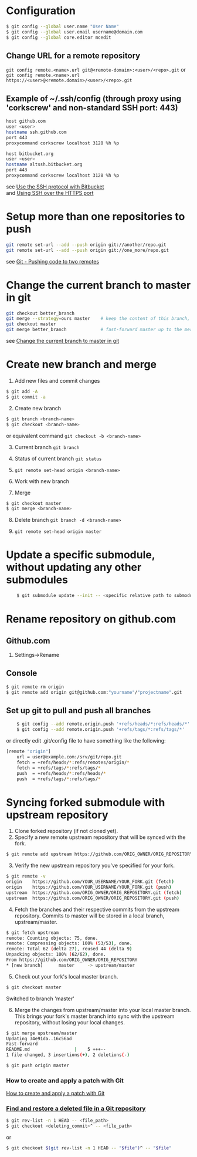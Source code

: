 # Configuration
```bash
$ git config --global user.name "User Name"  
$ git config --global user.email username@domain.com  
$ git config --global core.editor mcedit  
```
## Change URL for a remote repository
`git config remote.<name>.url git@<remote-domain>:<user>/<repo>.git`
or
`git config remote.<name>.url https://<user>@<remote.domain>/<user>/<repo>.git`

## Example of ~/.ssh/config (through proxy using 'corkscrew' and non-standard SSH port: 443)
```bash
host github.com
user <user>
hostname ssh.github.com
port 443
proxycommand corkscrew localhost 3128 %h %p

host bitbucket.org
user <user>
hostname altssh.bitbucket.org
port 443
proxycommand corkscrew localhost 3128 %h %p
```

see [Use the SSH protocol with Bitbucket](https://confluence.atlassian.com/display/BITBUCKET/Use+the+SSH+protocol+with+Bitbucket)  
and [Using SSH over the HTTPS port](https://help.github.com/articles/using-ssh-over-the-https-port)

# Setup more than one repositories to push
```bash
git remote set-url --add --push origin git://another/repo.git
git remote set-url --add --push origin git://one_more/repo.git
```
see [Git - Pushing code to two remotes](http://stackoverflow.com/questions/14290113/git-pushing-code-to-two-remotes)

# Change the current branch to master in git
```bash
git checkout better_branch
git merge --strategy=ours master    # keep the content of this branch, but record a merge
git checkout master
git merge better_branch             # fast-forward master up to the merge
```
see [Change the current branch to master in git](http://stackoverflow.com/questions/2763006/change-the-current-branch-to-master-in-git)

# Create new branch and merge

1. Add new files and commit changes
```bash
$ git add -A
$ git commit -a
```
2. Create new branch
```bash
$ git branch <branch-name>  
$ git checkout <branch-name>  
```
or equivalent command `git checkout -b <branch-name>`
   
3. Current branch `git branch`  

4. Status of current branch `git status`

5. `git remote set-head origin <branch-name>`

6. Work with new branch

7. Merge
```bash
$ git checkout master
$ git merge <branch-name>
```
8. Delete branch `git branch -d <branch-name>`

9. `git remote set-head origin master`

# Update a specific submodule, without updating any other submodules  
```bash
    $ git submodule update --init -- <specific relative path to submodule>
```

# Rename repository on github.com

## Github.com

1. Settings->Rename

## Console
```bash
$ git remote rm origin
$ git remote add origin git@github.com:"yourname"/"projectname".git
```

## Set up git to pull and push all branches
```bash
    $ git config --add remote.origin.push '+refs/heads/*:refs/heads/*'
    $ git config --add remote.origin.push '+refs/tags/*:refs/tags/*'
```    

or directly edit .git/config file to have something like the following:

```bash
[remote "origin"]
    url = user@example.com:/srv/git/repo.git
    fetch = +refs/heads/*:refs/remotes/origin/*
    fetch = +refs/tags/*:refs/tags/*
    push  = +refs/heads/*:refs/heads/*
    push  = +refs/tags/*:refs/tags/*
```
# Syncing forked submodule with upstream repository

1. Clone forked repository (if not cloned yet).
2. Specify a new remote upstream repository that will be synced with the fork.

```bash
$ git remote add upstream https://github.com/ORIG_OWNER/ORIG_REPOSITORY.git
```

3. Verify the new upstream repository you've specified for your fork.

```bash
$ git remote -v  
origin    https://github.com/YOUR_USERNAME/YOUR_FORK.git (fetch)  
origin    https://github.com/YOUR_USERNAME/YOUR_FORK.git (push)  
upstream  https://github.com/ORIG_OWNER/ORIG_REPOSITORY.git (fetch)  
upstream  https://github.com/ORIG_OWNER/ORIG_REPOSITORY.git (push)  
```

4. Fetch the branches and their respective commits from the upstream repository. Commits to master will be stored in a local branch, upstream/master.

```bash
$ git fetch upstream
remote: Counting objects: 75, done.
remote: Compressing objects: 100% (53/53), done.
remote: Total 62 (delta 27), reused 44 (delta 9)
Unpacking objects: 100% (62/62), done.
From https://github.com/ORIG_OWNER/ORIG_REPOSITORY
* [new branch]      master     -> upstream/master
```
5. Check out your fork's local master branch.

```bash
$ git checkout master
``` 

Switched to branch 'master'  

6. Merge the changes from upstream/master into your local master branch. This brings your fork's master branch into sync with the upstream repository, without losing your local changes.
```bash
$ git merge upstream/master
Updating 34e91da..16c56ad
Fast-forward
README.md                 |    5 +++--
1 file changed, 3 insertions(+), 2 deletions(-)

$ git push origin master
```
### How to create and apply a patch with Git
[How to create and apply a patch with Git](https://ariejan.net/2009/10/26/how-to-create-and-apply-a-patch-with-git/)

### [Find and restore a deleted file in a Git repository](https://stackoverflow.com/questions/953481/find-and-restore-a-deleted-file-in-a-git-repository)
```bash
$ git rev-list -n 1 HEAD -- <file_path>
$ git checkout <deleting_commit>^ -- <file_path>
```
or
```bash
$ git checkout $(git rev-list -n 1 HEAD -- "$file")^ -- "$file"
```
